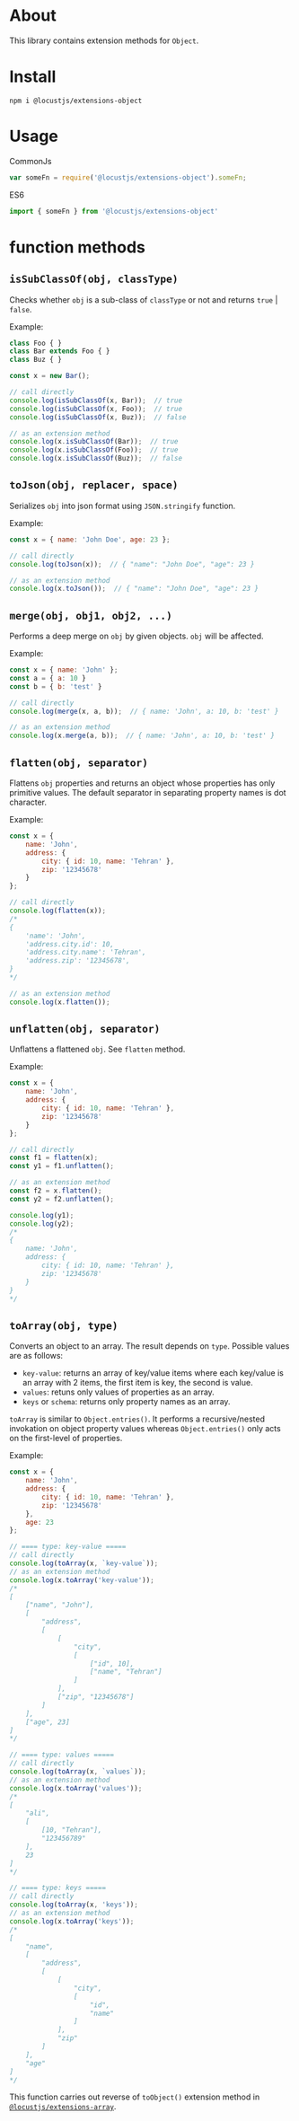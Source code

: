 # About
This library contains extension methods for `Object`.

# Install
```
npm i @locustjs/extensions-object
```

# Usage

CommonJs
```javascript
var someFn = require('@locustjs/extensions-object').someFn;
```

ES6
```javascript
import { someFn } from '@locustjs/extensions-object'
```

# function methods
## `isSubClassOf(obj, classType)`
Checks whether `obj` is a sub-class of `classType` or not and returns `true` | `false`.

Example:
```javascript
class Foo { }
class Bar extends Foo { }
class Buz { }

const x = new Bar();

// call directly
console.log(isSubClassOf(x, Bar));  // true
console.log(isSubClassOf(x, Foo));  // true
console.log(isSubClassOf(x, Buz));  // false

// as an extension method
console.log(x.isSubClassOf(Bar));  // true
console.log(x.isSubClassOf(Foo));  // true
console.log(x.isSubClassOf(Buz));  // false
```

## `toJson(obj, replacer, space)`
Serializes `obj` into json format using `JSON.stringify` function.

Example:
```javascript
const x = { name: 'John Doe', age: 23 };

// call directly
console.log(toJson(x));  // { "name": "John Doe", "age": 23 }

// as an extension method
console.log(x.toJson());  // { "name": "John Doe", "age": 23 }
```

## `merge(obj, obj1, obj2, ...)`
Performs a deep merge on `obj` by given objects. `obj` will be affected.

Example:
```javascript
const x = { name: 'John' };
const a = { a: 10 }
const b = { b: 'test' }

// call directly
console.log(merge(x, a, b));  // { name: 'John', a: 10, b: 'test' }

// as an extension method
console.log(x.merge(a, b));  // { name: 'John', a: 10, b: 'test' }
```

## `flatten(obj, separator)`
Flattens `obj` properties and returns an object whose properties has only primitive values. The default separator in separating property names is dot character.

Example:
```javascript
const x = {
    name: 'John',
    address: {
        city: { id: 10, name: 'Tehran' },
        zip: '12345678'
    }
};

// call directly
console.log(flatten(x));
/*
{
    'name': 'John',
    'address.city.id': 10,
    'address.city.name': 'Tehran',
    'address.zip': '12345678',
}
*/

// as an extension method
console.log(x.flatten());
```

## `unflatten(obj, separator)`
Unflattens a flattened `obj`. See `flatten` method.

Example:
```javascript
const x = {
    name: 'John',
    address: {
        city: { id: 10, name: 'Tehran' },
        zip: '12345678'
    }
};

// call directly
const f1 = flatten(x);
const y1 = f1.unflatten();

// as an extension method
const f2 = x.flatten();
const y2 = f2.unflatten();

console.log(y1);
console.log(y2);
/*
{
    name: 'John',
    address: {
        city: { id: 10, name: 'Tehran' },
        zip: '12345678'
    }
}
*/
```

## `toArray(obj, type)`
Converts an object to an array. The result depends on `type`. Possible values are as follows:

- `key-value`: returns an array of key/value items where each key/value is an array with 2 items, the first item is key, the second is value.
- `values`: retuns only values of properties as an array.
- `keys` or `schema`: returns only property names as an array.

`toArray` is similar to `Object.entries()`. It performs a recursive/nested invokation on object property values whereas `Object.entries()` only acts on the first-level of properties.

Example:
```javascript
const x = {
    name: 'John',
    address: {
        city: { id: 10, name: 'Tehran' },
        zip: '12345678'
    },
    age: 23
};

// ==== type: key-value =====
// call directly
console.log(toArray(x, `key-value`));
// as an extension method
console.log(x.toArray('key-value'));
/*
[
	["name", "John"],
	[
		"address",
		[
			[
				"city",
				[
					["id", 10],
					["name", "Tehran"]
				]
			],
			["zip", "12345678"]
		]
	],
	["age", 23]
]
*/

// ==== type: values =====
// call directly
console.log(toArray(x, `values`));
// as an extension method
console.log(x.toArray('values'));
/*
[
	"ali",
	[
		[10, "Tehran"],
		"123456789"
	],
	23
]
*/

// ==== type: keys =====
// call directly
console.log(toArray(x, 'keys'));
// as an extension method
console.log(x.toArray('keys'));
/*
[
	"name",
	[
		"address",
		[
			[
				"city",
				[
					"id",
					"name"
				]
			],
			"zip"
		]
	],
	"age"
]
*/
```

This function carries out reverse of `toObject()` extension method in [`@locustjs/extensions-array`](https://github.com/ironcodev/locustjs-extensions-array).
